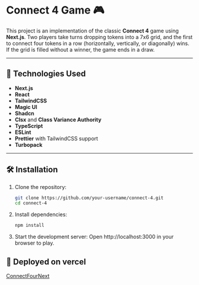 # Connect 4 Game 🎮

This project is an implementation of the classic **Connect 4** game using **Next.js**. Two players take turns dropping tokens into a 7x6 grid, and the first to connect four tokens in a row (horizontally, vertically, or diagonally) wins. If the grid is filled without a winner, the game ends in a draw.

---

## 🚀 Technologies Used

- **Next.js**
- **React**
- **TailwindCSS**
- **Magic UI**
- **Shadcn**
- **Clsx** and **Class Variance Authority**
- **TypeScript**
- **ESLint**
- **Prettier** with TailwindCSS support
- **Turbopack**

---

## 🛠️ Installation

1. Clone the repository:

   ```bash
   git clone https://github.com/your-username/connect-4.git
   cd connect-4
   ```

2. Install dependencies:

   ```bash
   npm install
   ```

3. Start the development server:
   Open http://localhost:3000 in your browser to play.

## 🚀 Deployed on vercel
[ConnectFourNext](https://connect-four-aarons-projects-24720b7f.vercel.app/)
